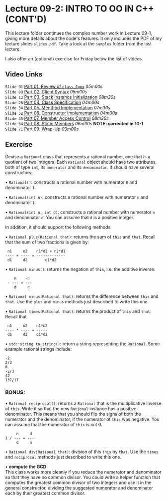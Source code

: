 # Lecture 09-2: INTRO TO OO IN C++ (CONT'D)

This lecture folder continues the complex number work in Lecture 09-1,
giving more details about the code's features. It only includes the
PDF of my lecture slides `slides.pdf`. Take a look at the `samples`
folder from the last lecture.

I also offer an (optional) exercise for Friday below the list
of videos.

## Video Links

`Slide 01` [Part 01. Review of `class Cmpx`](https://ensemble.reed.edu/Watch/Xf6e3TEo) *05m00s*  
`Slide 08` [Part 02. Client Syntax](https://ensemble.reed.edu/Watch/s4H5ZcAa) *05m00s*  
`Slide 13` [Part 03. Stack Instance Initialization](https://ensemble.reed.edu/Watch/Qg62Cfi8) *08m30s*  
`Slide 26` [Part 04. Class Specification](https://ensemble.reed.edu/Watch/x6PSo7j5) *04m00s*  
`Slide 34` [Part 05. Menthod Implementation](https://ensemble.reed.edu/Watch/Tx84Soe5) *07m30s*  
`Slide 52` [Part 06. Constructor Implementation](https://ensemble.reed.edu/Watch/t6G2Aqb8) *04m00s*  
`Slide 55` [Part 07. Member Access Control](https://ensemble.reed.edu/Watch/r9G7KdLb) *08m30s*  
`Slide 64` [Part 08. Static Members](https://ensemble.reed.edu/Watch/n9B7QpTr) *06m30s* **NOTE: corrected in 10-1**  
`Slide 71` [Part 09. Wrap-Up](https://ensemble.reed.edu/Watch/Nj4z5H7B) *03m00s*  

## Exercise

Devise a `Rational` class that represents a rational number, one that
is a quotient of two integers. Each `Rational` object should have two
attributes, both of type `int`, its `nunerator` and its
`denominator`. It should have several constructors:

• `Rational()`: constructs a rational number with numerator
`0` and denominator `1`.  

• `Rational(int n)`: constructs a rational number with numerator
`n` and denominator `1`.  

• `Rational(int n, int d)`: constructs a rational number with numerator
`n` and denominator `d`.  You can assume that `d` is a positive integer.

In addition, it should support the following methods:

• `Rational plus(Rational that)`: returns the sum of `this` and
`that`. Recall that the sum of two fractions is given by:

     n1     n2    n1*d2 + n2*d1
    ---- + ---- = -------------
     d1     d2        d1*d2

• `Rational minus()`: returns the negation of `this`, i.e. the
  additive inverse.

        n    -n
     - --- = ---
        d     d

• `Rational minus(Rational that)`: returns the difference between
`this` and `that`.  Use the `plus` and `minus` methods just described
to write this one.

• `Rational times(Rational that)`: returns the product of `this` and
  `that`.  Recall that

     n1     n2    n1*n2
    ---- * ---- = -----
     d1     d2    d1*d2


• `std::string to_string()`: return a string representing the `Rational`.
Some example rational strings include:

    -2
    2/3
    0
    -2/3
    42
    137/17

### BONUS:

• `Rational reciprocal()`: returns a `Rational` that is the
multiplicative inverse of `this`. Write it so that the new `Rational`
instance has a positive denominator. This means that you should flip
the signs of both the numerator and the denominator, if the numerator
of `this` was negative. You can assume that the numerator of `this` is
not 0.

         n     d
    1 / --- = ---
         d     n

• `Rational div(Rational that)`: division of this `this` by `that`.
Use the `times` and `reciprocal` methods just described to write this
one.

• **compute the GCD**  
This class works more cleanly if you reduce the numerator and
denominator so that they have no common divisor. You could write a
helper function that computes the greatest common divisor of two
integers and use it in the general constructor, dividing the suggested
numerator and denominator each by their greatest common divisor.
